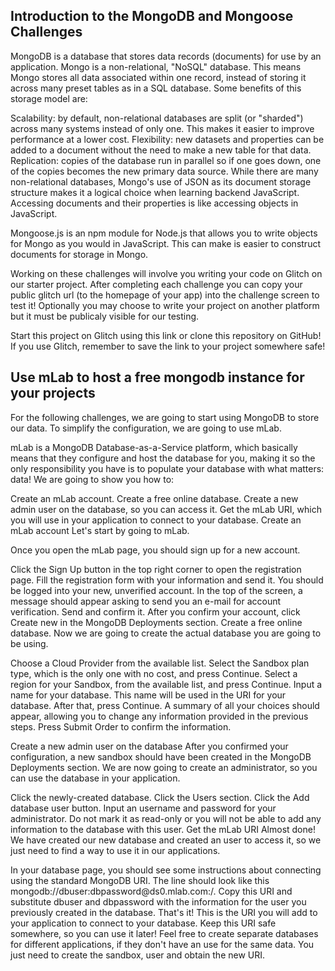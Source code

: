## Introduction to the MongoDB and Mongoose Challenges

MongoDB is a database that stores data records (documents) for use by an application. Mongo is a non-relational, "NoSQL" database. This means Mongo stores all data associated within one record, instead of storing it across many preset tables as in a SQL database. Some benefits of this storage model are:

Scalability: by default, non-relational databases are split (or "sharded") across many systems instead of only one. This makes it easier to improve performance at a lower cost.
Flexibility: new datasets and properties can be added to a document without the need to make a new table for that data.
Replication: copies of the database run in parallel so if one goes down, one of the copies becomes the new primary data source.
While there are many non-relational databases, Mongo's use of JSON as its document storage structure makes it a logical choice when learning backend JavaScript. Accessing documents and their properties is like accessing objects in JavaScript.

Mongoose.js is an npm module for Node.js that allows you to write objects for Mongo as you would in JavaScript. This can make is easier to construct documents for storage in Mongo.

Working on these challenges will involve you writing your code on Glitch on our starter project. After completing each challenge you can copy your public glitch url (to the homepage of your app) into the challenge screen to test it! Optionally you may choose to write your project on another platform but it must be publicaly visible for our testing.

Start this project on Glitch using this link or clone this repository on GitHub! If you use Glitch, remember to save the link to your project somewhere safe!

## Use mLab to host a free mongodb instance for your projects
For the following challenges, we are going to start using MongoDB to store our data. To simplify the configuration, we are going to use mLab.

mLab is a MongoDB Database-as-a-Service platform, which basically means that they configure and host the database for you, making it so the only responsibility you have is to populate your database with what matters: data! We are going to show you how to:

Create an mLab account.
Create a free online database.
Create a new admin user on the database, so you can access it.
Get the mLab URI, which you will use in your application to connect to your database.
Create an mLab account
Let's start by going to mLab.

Once you open the mLab page, you should sign up for a new account.

Click the Sign Up button in the top right corner to open the registration page.
Fill the registration form with your information and send it.
You should be logged into your new, unverified account.
In the top of the screen, a message should appear asking to send you an e-mail for account verification. Send and confirm it.
After you confirm your account, click Create new in the MongoDB Deployments section.
Create a free online database.
Now we are going to create the actual database you are going to be using.

Choose a Cloud Provider from the available list.
Select the Sandbox plan type, which is the only one with no cost, and press Continue.
Select a region for your Sandbox, from the available list, and press Continue.
Input a name for your database. This name will be used in the URI for your database. After that, press Continue.
A summary of all your choices should appear, allowing you to change any information provided in the previous steps. Press Submit Order to confirm the information.

Create a new admin user on the database
After you confirmed your configuration, a new sandbox should have been created in the MongoDB Deployments section. We are now going to create an administrator, so you can use the database in your application.

Click the newly-created database.
Click the Users section.
Click the Add database user button.
Input an username and password for your administrator. Do not mark it as read-only or you will not be able to add any information to the database with this user.
Get the mLab URI
Almost done! We have created our new database and created an user to access it, so we just need to find a way to use it in our applications.

In your database page, you should see some instructions about connecting using the standard MongoDB URI.
The line should look like this mongodb://dbuser:dbpassword@ds0<PORT>.mlab.com:<PORT>/<DATABASE-NAME>.
Copy this URI and substitute dbuser and dbpassword with the information for the user you previously created in the database.
That's it! This is the URI you will add to your application to connect to your database. Keep this URI safe somewhere, so you can use it later!
Feel free to create separate databases for different applications, if they don't have an use for the same data. You just need to create the sandbox, user and obtain the new URI.
